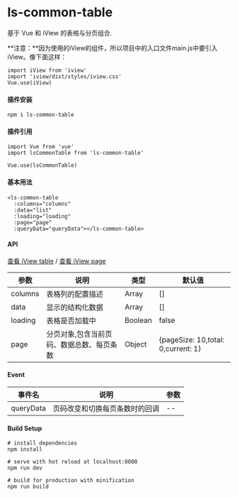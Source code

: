 # ls-common-table
基于 Vue 和 iView 的表格与分页组合.

**注意：**因为使用的iView的组件，所以项目中的入口文件main.js中要引入iView。像下面这样：

    import iView from 'iview'
    import 'iview/dist/styles/iview.css'
    Vue.use(iView)

#### 插件安装

    npm i ls-common-table

#### 插件引用

    import Vue from 'vue'
    import lsCommonTable from 'ls-common-table'
    
    Vue.use(lsCommonTable)

#### 基本用法

    <ls-common-table
      :columns="columns"
      :data="list"
      :loading="loading"
      :page="page"
      :queryData="queryData"></ls-common-table>

#### API

[查看 iView table](https://www.iviewui.com/components/table) / [查看 iView page](https://www.iviewui.com/components/table)

参数 | 说明 | 类型 | 默认值
---  |---   | ---  | ---
columns | 表格列的配置描述 | Array | []
data | 显示的结构化数据 | Array | []
loading | 表格是否加载中 | Boolean | false
page | 分页对象,包含当前页码、数据总数、每页条数 | Object | {pageSize: 10,total: 0,current: 1}

#### Event

事件名 | 说明 | 参数
---    | ---  | ---
queryData | 页码改变和切换每页条数时的回调 | --

#### Build Setup

    # install dependencies
    npm install
    
    # serve with hot reload at localhost:8080
    npm run dev
    
    # build for production with minification
    npm run build